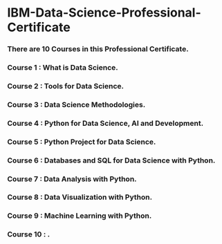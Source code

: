 # **IBM-Data-Science-Professional-Certificate**
### There are 10 Courses in this Professional Certificate.

### **Course 1 : What is Data Science.**
### **Course 2 : Tools for Data Science.**
### **Course 3 : Data Science Methodologies.**
### **Course 4 : Python for Data Science, AI and Development.**
### **Course 5 : Python Project for Data Science.**
### **Course 6 : Databases and SQL for Data Science with Python.**
### **Course 7 : Data Analysis with Python.**
### **Course 8 : Data Visualization with Python.**
### **Course 9 : Machine Learning with Python.**
### **Course 10 : .**
